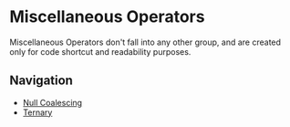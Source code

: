 Miscellaneous Operators
===============
Miscellaneous Operators don't fall into any other group, and are created only for code shortcut and readability purposes.

Navigation
---------------
- [Null Coalescing](NullCoalescing.md)
- [Ternary](Ternary.md)
